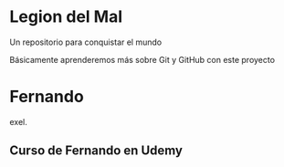 # Legion del Mal
Un repositorio para conquistar el mundo

Básicamente aprenderemos más sobre Git y GitHub con este proyecto


# Fernando
exel.


## Curso de Fernando en Udemy
